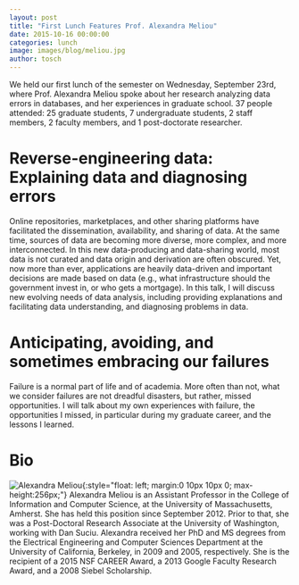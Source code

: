 ```yaml
---
layout: post
title: "First Lunch Features Prof. Alexandra Meliou"
date: 2015-10-16 00:00:00
categories: lunch
image: images/blog/meliou.jpg
author: tosch
---
```


We held our first lunch of the semester on Wednesday, September 23rd, where Prof. Alexandra Meliou spoke about her research analyzing data errors in databases, and her experiences in graduate school. 37 people attended: 25 graduate students, 7 undergraduate students, 2 staff members, 2 faculty members, and 1 post-doctorate researcher.

# Reverse-engineering data: Explaining data and diagnosing errors

Online repositories, marketplaces, and other sharing platforms have facilitated the dissemination, availability, and sharing of data.  At the same time, sources of data are becoming more diverse, more complex, and more interconnected.  In this new data-producing and data-sharing world, most data is not curated and data origin and derivation are often obscured.  Yet, now more than ever, applications are heavily data-driven and important decisions are made based on data (e.g., what infrastructure should the government invest in, or who gets a mortgage).  In this talk, I will discuss new evolving needs of data analysis, including providing explanations and facilitating data understanding, and diagnosing problems in data.


# Anticipating, avoiding, and sometimes embracing our failures

Failure is a normal part of life and of academia.  More often than not, what we consider failures are not dreadful disasters, but rather, missed opportunities.  I will talk about my own experiences with failure, the opportunities I missed, in particular during my graduate career, and the lessons I learned.


# Bio
![Alexandra Meliou](/images/meliou.jpg){:style="float: left; margin:0 10px 10px 0; max-height:256px;"}
Alexandra Meliou is an Assistant Professor in the College of Information and Computer Science, at the University of Massachusetts, Amherst.  She has held this position since September 2012.  Prior to that, she was a Post-Doctoral Research Associate at the University of Washington, working with Dan Suciu.  Alexandra received her PhD and MS degrees from the Electrical Engineering and Computer Sciences Department at the University of California, Berkeley, in 2009 and 2005, respectively.  She is the recipient of a 2015 NSF CAREER Award, a 2013 Google Faculty Research Award, and a 2008 Siebel Scholarship. 
